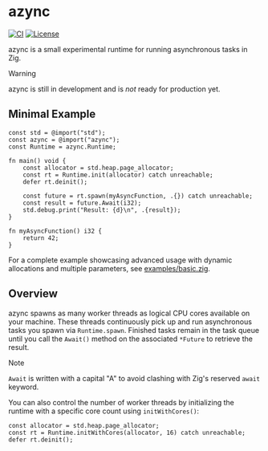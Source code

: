 # azync

[![CI](https://github.com/floscodes/azync/actions/workflows/ci.yml/badge.svg)](https://github.com/floscodes/azync/actions/workflows/ci.yml)
[![License](https://img.shields.io/badge/license-MIT-blue.svg)](LICENSE)

azync is a small experimental runtime for running asynchronous tasks in Zig.

> [!WARNING]
> azync is still in development and is _not_ ready for production yet.

## Minimal Example

```zig
const std = @import("std");
const azync = @import("azync");
const Runtime = azync.Runtime;

fn main() void {
    const allocator = std.heap.page_allocator;
    const rt = Runtime.init(allocator) catch unreachable;
    defer rt.deinit();

    const future = rt.spawn(myAsyncFunction, .{}) catch unreachable;
    const result = future.Await(i32);
    std.debug.print("Result: {d}\n", .{result});
}

fn myAsyncFunction() i32 {
    return 42;
}
```

For a complete example showcasing advanced usage with dynamic allocations and multiple parameters, see [examples/basic.zig](./examples/basic.zig).

## Overview

azync spawns as many worker threads as logical CPU cores available on your machine. These threads continuously pick up and run asynchronous tasks you spawn via `Runtime.spawn`. Finished tasks remain in the task queue until you call the `Await()` method on the associated `*Future` to retrieve the result.

> [!NOTE]
> `Await` is written with a capital "A" to avoid clashing with Zig's reserved `await` keyword.

You can also control the number of worker threads by initializing the runtime with a specific core count using `initWithCores()`:

```zig
const allocator = std.heap.page_allocator;
const rt = Runtime.initWithCores(allocator, 16) catch unreachable;
defer rt.deinit();
```
